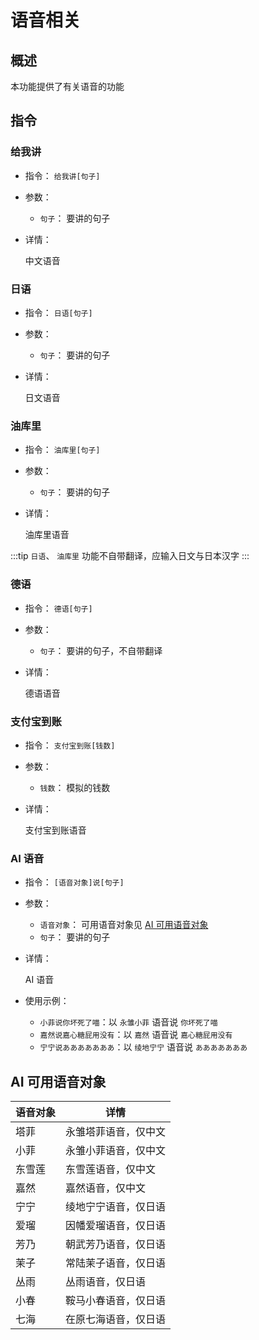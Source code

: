 # 语音相关

## 概述

本功能提供了有关语音的功能

## 指令

### 给我讲

- 指令： `给我讲[句子]`

- 参数：

  - `句子`： 要讲的句子

- 详情：

  中文语音

### 日语

- 指令： `日语[句子]`

- 参数：

  - `句子`： 要讲的句子

- 详情：

  日文语音

### 油库里

- 指令： `油库里[句子]`

- 参数：

  - `句子`： 要讲的句子

- 详情：

  油库里语音

:::tip
`日语`、 `油库里` 功能不自带翻译，应输入日文与日本汉字
:::

### 德语

- 指令： `德语[句子]`

- 参数：

  - `句子`： 要讲的句子，不自带翻译

- 详情：

  德语语音

### 支付宝到账

- 指令： `支付宝到账[钱数]`

- 参数：

  - `钱数`： 模拟的钱数

- 详情：

  支付宝到账语音

### AI 语音

- 指令： `[语音对象]说[句子]`

- 参数：
  - `语音对象`： 可用语音对象见 [AI 可用语音对象](#ai-可用语音对象)
  - `句子`： 要讲的句子

- 详情：

  AI 语音

- 使用示例：
  - `小菲说你坏死了喵`：以 `永雏小菲` 语音说 `你坏死了喵`
  - `嘉然说嘉心糖屁用没有`：以 `嘉然` 语音说 `嘉心糖屁用没有`
  - `宁宁说あああああああ`：以 `绫地宁宁` 语音说 `あああああああ`

## AI 可用语音对象

|语音对象|详情|
|-------|----|
|塔菲|永雏塔菲语音，仅中文|
|小菲|永雏小菲语音，仅中文|
|东雪莲|东雪莲语音，仅中文|
|嘉然|嘉然语音，仅中文|
|宁宁|绫地宁宁语音，仅日语|
|爱瑠|因幡爱瑠语音，仅日语|
|芳乃|朝武芳乃语音，仅日语|
|茉子|常陆茉子语音，仅日语|
|丛雨|丛雨语音，仅日语|
|小春|鞍马小春语音，仅日语|
|七海|在原七海语音，仅日语|
